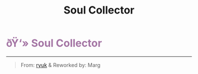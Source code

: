 ﻿---
lang: en-US
title: Soul Collector
prev: Plaguebearer
next: Baker
---

# <font color=#a475a4>ðŸ‘» <b>Soul Collector</b></font> <Badge text="Apocalypse" type="tip" vertical="middle"/>
---

> From: [ryuk](#) & Reworked by: Marg
